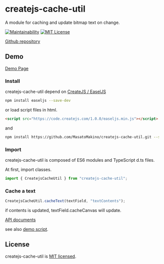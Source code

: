 # createjs-cache-util

A module for caching and update bitmap text on change.

[![Maintainability](https://api.codeclimate.com/v1/badges/aa68e67573e06757daf2/maintainability)](https://codeclimate.com/github/MasatoMakino/createjs-cache-util/maintainability)
[![MIT License](http://img.shields.io/badge/license-MIT-blue.svg?style=flat)](LICENSE)

[Github repository](https://github.com/MasatoMakino/createjs-cache-util)

## Demo

[Demo Page](https://masatomakino.github.io/createjs-cache-util/demo/)

### Install

createjs-cache-util depend on [CreateJS / EaselJS](https://github.com/CreateJS/EaselJS)

```bash
npm install easeljs --save-dev
```

or load script files in html.

```html
<script src="https://code.createjs.com/1.0.0/easeljs.min.js"></script>
```

and

```bash
npm install https://github.com/MasatoMakino/createjs-cache-util.git --save-dev
```

### Import

createjs-cache-util is composed of ES6 modules and TypeScript d.ts files.

At first, import classes.

```js
import { CreatejsCacheUtil } from "createjs-cache-util";
```

### Cache a text

```js
CreatejsCacheUtil.cacheText(textField, "textContents");
```

if contents is updated, textField.cacheCanvas will update.

[API documents](https://masatomakino.github.io/createjs-cache-util/api/)

see also [demo script](demoSrc/demo.js).

## License

createjs-cache-util is [MIT licensed](LICENSE).
